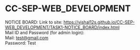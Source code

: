 # CC-SEP-WEB_DEVELOPMENT
NOTICE BOARD:
Link to site: https://vishal12s.github.io/CC-SEP-WEB_DEVELOPMENT/TASK1-NOTICE_BOARD/index.html <br>
Mail ID and Password (for admin login): <br>
Mail: test@gmail.com<br> 
Password: Test <br>
